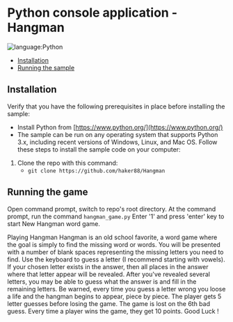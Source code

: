 # Python console application -Hangman

![language:Python](https://img.shields.io/badge/Language-Python-blue.svg?style=flat-square) 
* [Installation](#installation)
* [Running the sample](#running-the-sample)

## Installation

Verify that you have the following prerequisites in place before installing the sample:

* Install Python from [https://www.python.org/](https://www.python.org/)
* The sample can be run on any operating system that supports Python 3.x, including recent versions of Windows, Linux, and Mac OS.
Follow these steps to install the sample code on your computer:

1. Clone the repo with this command:
    * ```git clone https://github.com/haker88/Hangman```

## Running the game
Open command prompt, switch to repo's root directory.
At the command prompt, run the command ```hangman_game.py```
Enter '1' and press 'enter' key to start New Hangman word game.

Playing Hangman
Hangman is an old school favorite, a word game where the goal is simply to find the missing word or words.
You will be presented with a number of blank spaces representing the missing letters you need to find.
Use the keyboard to guess a letter (I recommend starting with vowels).
If your chosen letter exists in the answer, then all places in the answer where that letter appear will be revealed.
After you've revealed several letters, you may be able to guess what the answer is and fill in the remaining letters.
Be warned, every time you guess a letter wrong you loose a life and the hangman begins to appear, piece by piece.
The player gets 5 letter guesses before losing the game. The game is lost on the 6th bad guess.
Every time a player wins the game, they get 10 points.
Good Luck !




